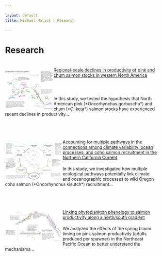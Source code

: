 ```yaml
---

layout: default
title: Michael Malick | Research

---
```




# Research


<!-- P+C Productivity Trends -------------------------------------------------->

<h1 style="margin-top:40px"></h1>

<a href="./prod-trends/index.html"><img
src="./prod-trends/kalman-fig-chum-150.png" 
style="width: 160px; padding-top: 10px" align="left"/></a>


<div class = researchlink>
    <a href="./prod-trends/index.html">Regional-scale declines in productivity
    of pink and chum salmon stocks in western North America </a> <br> 
  </div>

<h1 style="margin-top:60px"></h1>
In this study, we tested the hypothesis that North American pink (*Oncorhynchus
gorbuscha*) and chum (*O. keta*) salmon stocks have experienced recent declines
in productivity...



<!-- Bayesian Network --------------------------------------------------------->

<h1 style="margin-top:75px"></h1>

<a href="./bayes-network/index.html"><img
src="./bayes-network/network-fig-150.png" 
style="width: 190px; padding-top: 10px" align="left"/></a>

<div class = researchlink>
    <a href="./bayes-network/index.html">Accounting for multiple pathways in the
    connections among climate variability, ocean processes, and coho salmon
    recruitment in the Northern California Current</a> <br> 
  </div>

<h1 style="margin-top:20px"></h1>
In this study, we investigated how multiple ecological pathways potentially link
climate and oceanographic processes to wild Oregon coho salmon (*Oncorhynchus
kisutch*) recruitment...



<!-- Pink salmon and spring bloom --------------------------------------------->

<h1 style="margin-top:75px"></h1>

<a href="./spring-bloom/index.html"><img src="./spring-bloom/bloom-fig-150.png" 
style="width: 190px" align="left"/></a>

<div class = researchlink>
    <a href="./spring-bloom/index.html">Linking phytoplankton phenology to salmon productivity along a north/south gradient</a> <br>
  </div>

<h1 style="margin-top:20px"></h1>
We analyzed the effects of the spring bloom timing on pink salmon productivity
(adults produced per spawner) in the Northeast Pacific Ocean to better
understand the mechanisms...





